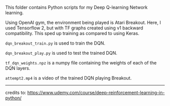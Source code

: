 This folder contains Python scripts for my Deep Q-learning Network learning.

Using OpenAI gym, the environment being played is Atari Breakout.
Here, I used Tensorflow 2, but with TF graphs created using v1 backward compatibility. This sped up training as compared to using Keras.

`dqn_breakout_train.py` is used to train the DQN.

`dqn_breakout_play.py` is used to test the trained DQN.

`tf_dqn_weights.npz` is a numpy file containing the weights of each of the DQN layers.

`attempt2.mp4` is a video of the trained DQN playing Breakout.

---

credits to: https://www.udemy.com/course/deep-reinforcement-learning-in-python/
